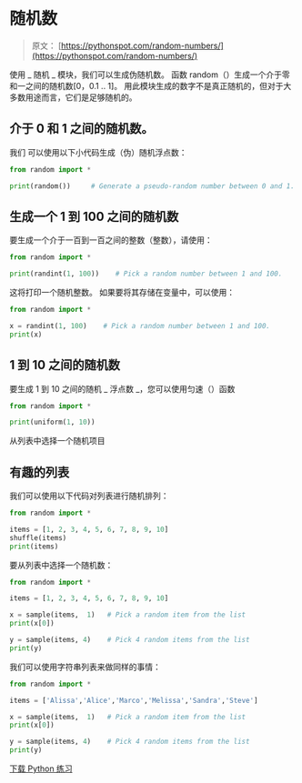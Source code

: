 # 随机数

> 原文： [https://pythonspot.com/random-numbers/](https://pythonspot.com/random-numbers/)

使用 _ 随机 _ 模块，我们可以生成伪随机数。 函数 random（）生成一个介于零和一之间的随机数[0，0.1 .. 1]。 用此模块生成的数字不是真正随机的，但对于大多数用途而言，它们是足够随机的。

## 介于 0 和 1 之间的随机数。

我们 可以使用以下小代码生成（伪）随机浮点​​数：

```py
from random import *

print(random())     # Generate a pseudo-random number between 0 and 1.

```

## 生成一个 1 到 100 之间的随机数

要生成一个介于一百到一百之间的整数（整数），请使用：

```py
from random import *

print(randint(1, 100))    # Pick a random number between 1 and 100.

```

这将打印一个随机整数。 如果要将其存储在变量中，可以使用：

```py
from random import *

x = randint(1, 100)    # Pick a random number between 1 and 100.
print(x)

```

## 1 到 10 之间的随机数

要生成 1 到 10 之间的随机 _ 浮点数 _，您可以使用匀速（）函数

```py
from random import *

print(uniform(1, 10))

```

从列表中选择一个随机项目

## 有趣的列表

我们可以使用以下代码对列表进行随机排列：

```py
from random import *

items = [1, 2, 3, 4, 5, 6, 7, 8, 9, 10]
shuffle(items)
print(items)

```

要从列表中选择一个随机数：

```py
from random import *

items = [1, 2, 3, 4, 5, 6, 7, 8, 9, 10]

x = sample(items,  1)   # Pick a random item from the list
print(x[0])

y = sample(items, 4)    # Pick 4 random items from the list
print(y)

```

我们可以使用字符串列表来做同样的事情：

```py
from random import *

items = ['Alissa','Alice','Marco','Melissa','Sandra','Steve']

x = sample(items,  1)   # Pick a random item from the list
print(x[0])

y = sample(items, 4)    # Pick 4 random items from the list
print(y)

```

[下载 Python 练习](https://pythonspot.com/download-python-exercises/)